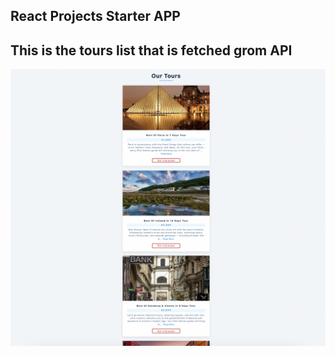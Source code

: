 ## React Projects Starter APP

## This is the tours list that is fetched grom API

![Screenshot](ScreenShot.png)
